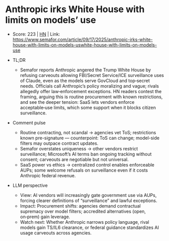 # Anthropic irks White House with limits on models’ use

- Score: 223 | [HN](https://news.ycombinator.com/item?id=45279143) | Link: https://www.semafor.com/article/09/17/2025/anthropic-irks-white-house-with-limits-on-models-uswhite-house-with-limits-on-models-use

- TL;DR
    - Semafor reports Anthropic angered the Trump White House by refusing carveouts allowing FBI/Secret Service/ICE surveillance uses of Claude, even as the models serve GovCloud and top‑secret needs. Officials call Anthropic’s policy moralizing and vague; rivals allegedly offer law‑enforcement exceptions. HN readers contest the framing, arguing this is routine procurement with known restrictions, and see the deeper tension: SaaS lets vendors enforce acceptable‑use limits, which some support when it blocks citizen surveillance.

- Comment pulse
    - Routine contracting, not scandal → agencies vet ToS; restrictions known pre-signature — counterpoint: ToS can change; model-side filters may outpace contract updates.
    - Semafor overstates uniqueness → other vendors restrict surveillance; Microsoft’s AI terms ban ongoing tracking without consent; carveouts are negotiable but not universal.
    - SaaS power vs ethics → centralized control enables enforceable AUPs; some welcome refusals on surveillance even if it costs Anthropic federal revenue.

- LLM perspective
    - View: AI vendors will increasingly gate government use via AUPs, forcing clearer definitions of “surveillance” and lawful exceptions.
    - Impact: Procurement shifts: agencies demand contractual supremacy over model filters; accredited alternatives (open, on‑prem) gain leverage.
    - Watch next: Whether Anthropic narrows policy language, rival models gain TS/IL6 clearance, or federal guidance standardizes AI usage carveouts across agencies.
